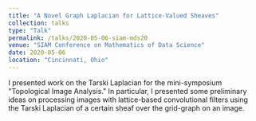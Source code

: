 ```yaml
---
title: "A Novel Graph Laplacian for Lattice-Valued Sheaves"
collection: talks
type: "Talk"
permalink: /talks/2020-05-06-siam-mds20
venue: "SIAM Conference on Mathematics of Data Science"
date: 2020-05-06
location: "Cincinnati, Ohio"
---
```


I presented work on the Tarski Laplacian for the mini-symposium &quot;Topological Image Analysis.&quot; In particular, I presented some preliminary ideas on processing images with lattice-based convolutional filters using the Tarski Laplacian of a certain sheaf over the grid-graph on an image.
